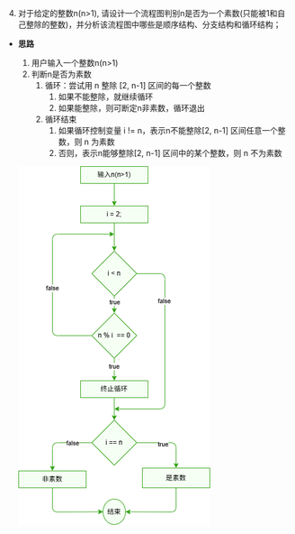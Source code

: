 4. 对于给定的整数n(n>1), 请设计一个流程图判别n是否为一个素数(只能被1和自己整除的整数)，并分析该流程图中哪些是顺序结构、分支结构和循环结构；

- **思路**
  1. 用户输入一个整数n(n>1)
  2. 判断n是否为素数
     1. 循环：尝试用 n 整除 [2, n-1] 区间的每一个整数
        1. 如果不能整除，就继续循环
        2. 如果能整除，则可断定n非素数，循环退出
     2.  循环结束
         1.  如果循环控制变量 i != n，表示n不能整除[2, n-1] 区间任意一个整数，则 n 为素数
         2.  否则，表示n能够整除[2, n-1] 区间中的某个整数，则 n 不为素数

    
    ![alt text](prime_number.png)  

